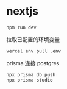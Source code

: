 # nextjs

```shell
npm run dev
```

拉取已配置的环境变量

```shell
vercel env pull .env
```

prisma 连接 postgres

```shell
npx prisma db push
npx prisma studio
```
